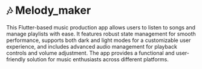 # 🎶 Melody_maker

This Flutter-based music production app allows users to listen to songs and manage playlists with ease. It features robust state management for smooth performance, supports both dark and light modes for a customizable user experience, and includes advanced audio management for playback controls and volume adjustment. The app provides a functional and user-friendly solution for music enthusiasts across different platforms.
